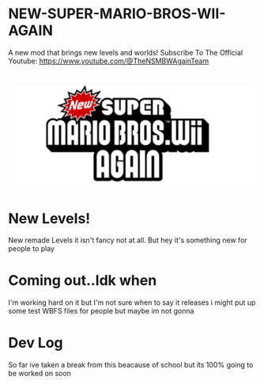 # NEW-SUPER-MARIO-BROS-WII-AGAIN
A new mod that brings new levels and worlds!
Subscribe To The Official Youtube: https://www.youtube.com/@TheNSMBWAgainTeam
# ![Alt text](images/20250309_144242.png)
# New Levels!
New remade Levels it isn't fancy not at all. But hey it's something new for people to play
# Coming out..Idk when
I'm working hard on it but I'm not sure when to say it releases i might put up some test WBFS files for people but maybe im not gonna
# Dev Log
So far ive taken a break from this beacause of school but its 100% going to be worked on soon

